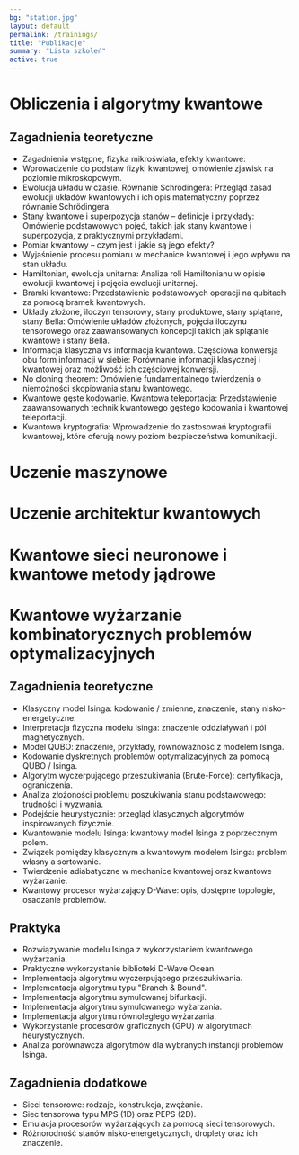 ```yaml
---
bg: "station.jpg"
layout: default
permalink: /trainings/
title: "Publikacje"
summary: "Lista szkoleń"
active: true
---
```


# Obliczenia i algorytmy kwantowe

## Zagadnienia teoretyczne

- Zagadnienia wstępne, fizyka mikroświata, efekty kwantowe:
- Wprowadzenie do podstaw fizyki kwantowej, omówienie zjawisk na poziomie mikroskopowym.
- Ewolucja układu w czasie. Równanie Schrödingera: Przegląd zasad ewolucji układów kwantowych i ich opis matematyczny poprzez równanie Schrödingera.
- Stany kwantowe i superpozycja stanów – definicje i przykłady: Omówienie podstawowych pojęć, takich jak stany kwantowe i superpozycja, z praktycznymi przykładami.
- Pomiar kwantowy – czym jest i jakie są jego efekty?
- Wyjaśnienie procesu pomiaru w mechanice kwantowej i jego wpływu na stan układu.
- Hamiltonian, ewolucja unitarna: Analiza roli Hamiltonianu w opisie ewolucji kwantowej i pojęcia ewolucji unitarnej.
- Bramki kwantowe: Przedstawienie podstawowych operacji na qubitach za pomocą bramek kwantowych.
- Układy złożone, iloczyn tensorowy, stany produktowe, stany splątane, stany Bella: Omówienie układów złożonych, pojęcia iloczynu tensorowego oraz zaawansowanych koncepcji takich jak splątanie kwantowe i stany Bella.
- Informacja klasyczna vs informacja kwantowa. Częściowa konwersja obu form informacji w siebie: Porównanie informacji klasycznej i kwantowej oraz możliwość ich częściowej konwersji.
- No cloning theorem: Omówienie fundamentalnego twierdzenia o niemożności skopiowania stanu kwantowego.
- Kwantowe gęste kodowanie. Kwantowa teleportacja: Przedstawienie zaawansowanych technik kwantowego gęstego kodowania i kwantowej teleportacji.
- Kwantowa kryptografia: Wprowadzenie do zastosowań kryptografii kwantowej, które oferują nowy poziom bezpieczeństwa komunikacji.


# Uczenie maszynowe

# Uczenie architektur kwantowych

# Kwantowe sieci neuronowe i kwantowe metody jądrowe

# Kwantowe wyżarzanie kombinatorycznych problemów optymalizacyjnych

## Zagadnienia teoretyczne
- Klasyczny model Isinga: kodowanie / zmienne, znaczenie, stany nisko-energetyczne.
- Interpretacja fizyczna modelu Isinga: znaczenie oddziaływań i pól magnetycznych.
- Model QUBO: znaczenie, przykłady, równoważność z modelem Isinga.
- Kodowanie dyskretnych problemów optymalizacyjnych za pomocą QUBO / Isinga.
- Algorytm wyczerpującego przeszukiwania (Brute-Force): certyfikacja, ograniczenia.
- Analiza złożoności problemu poszukiwania stanu podstawowego: trudności i wyzwania.
- Podejście heurystycznie: przegląd klasycznych algorytmów inspirowanych fizycznie.
- Kwantowanie modelu Isinga: kwantowy model Isinga z poprzecznym polem.
- Związek pomiędzy klasycznym a kwantowym modelem Isinga: problem własny a sortowanie.
- Twierdzenie adiabatyczne w mechanice kwantowej oraz kwantowe wyżarzanie.
- Kwantowy procesor wyżarzający D-Wave: opis, dostępne topologie, osadzanie problemów.
## Praktyka
- Rozwiązywanie modelu Isinga z wykorzystaniem kwantowego wyżarzania.
- Praktyczne wykorzystanie biblioteki D-Wave Ocean.
- Implementacja algorytmu wyczerpującego przeszukiwania.
- Implementacja algorytmu typu "Branch & Bound".
- Implementacja algorytmu symulowanej bifurkacji.
- Implementacja algorytmu symulowanego wyżarzania.
- Implementacja algorytmu równoległego wyżarzania.
- Wykorzystanie procesorów graficznych (GPU) w algorytmach heurystycznych.
- Analiza porównawcza algorytmów dla wybranych instancji problemów Isinga.
## Zagadnienia dodatkowe
- Sieci tensorowe: rodzaje, konstrukcja, zwężanie.
- Siec tensorowa typu MPS (1D) oraz PEPS (2D).
- Emulacja procesorów wyżarzających za pomocą sieci tensorowych.
- Różnorodność stanów nisko-energetycznych, droplety oraz ich znaczenie.
